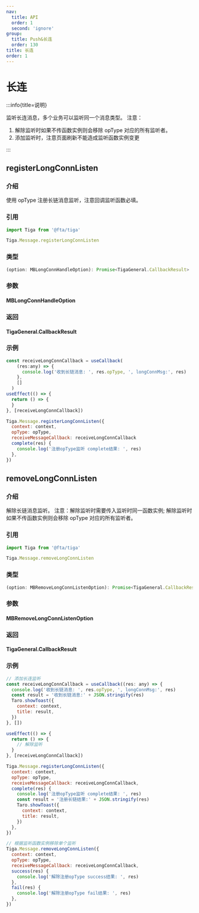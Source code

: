 ```yaml
---
nav:
  title: API
  order: 1
  second: 'ignore'
group:
  title: Push&长连
  order: 130
title: 长连
order: 1
---
```


# 长连

:::info{title=说明}

监听长连消息，多个业务可以监听同一个消息类型。
注意：

1. 解除监听时如果不传函数实例则会移除 opType 对应的所有监听者。
2. 添加监听时，注意页面刷新不能造成监听函数实例变更

:::

## registerLongConnListen

<Platform support="thresh,mw,logic,h5" version="1.3.0"></Platform>

### 介绍

使用 opType 注册长链消息监听，注意回调监听函数必填。

### 引用

```jsx | pure
import Tiga from '@fta/tiga'

Tiga.Message.registerLongConnListen
```

### 类型

```jsx | pure
(option: MBLongConnHandleOption): Promise<TigaGeneral.CallbackResult>
```

### 参数

#### MBLongConnHandleOption

<API id="Message_MBLongConnHandleOption"></API>

### 返回

#### TigaGeneral.CallbackResult

<API id="TigaGeneralOption_CallbackResult"></API>

### 示例

```jsx | pure
const receiveLongConnCallback = useCallback(
    (res:any) => {
      console.log('收到长链消息: ', res.opType, ', longConnMsg:', res)
    },
    []
  )
useEffect(() => {
  return () => {
  }
}, [receiveLongConnCallback])

Tiga.Message.registerLongConnListen({
  context: context,
  opType: opType,
  receiveMessageCallback: receiveLongConnCallback
  complete(res) {
    console.log('注册opType监听 complete结果: ', res)
  },
})
```

## removeLongConnListen

<Platform support="thresh,mw,logic,h5" version="1.3.0"></Platform>

### 介绍

解除长链消息监听。
注意：解除监听时需要传入监听时同一函数实例;
解除监听时如果不传函数实例则会移除 opType 对应的所有监听者。

### 引用

```jsx | pure
import Tiga from '@fta/tiga'

Tiga.Message.removeLongConnListen
```

### 类型

```jsx | pure
(option: MBRemoveLongConnListenOption): Promise<TigaGeneral.CallbackResult>
```

### 参数

#### MBRemoveLongConnListenOption

<API id="Message_MBRemoveLongConnListenOption"></API>

### 返回

#### TigaGeneral.CallbackResult

<API id="TigaGeneralOption_CallbackResult"></API>

### 示例

```jsx | pure
// 添加长连监听
const receiveLongConnCallback = useCallback((res: any) => {
  console.log('收到长链消息: ', res.opType, ', longConnMsg:', res)
  const result = '收到长链消息:' + JSON.stringify(res)
  Taro.showToast({
    context: context,
    title: result,
  })
}, [])

useEffect(() => {
  return () => {
    // 解除监听
  }
}, [receiveLongConnCallback])

Tiga.Message.registerLongConnListen({
  context: context,
  opType: opType,
  receiveMessageCallback: receiveLongConnCallback,
  complete(res) {
    console.log('注册opType监听 complete结果: ', res)
    const result = '注册长链结果:' + JSON.stringify(res)
    Taro.showToast({
      context: context,
      title: result,
    })
  },
})

// 根据监听函数实例移除单个监听
Tiga.Message.removeLongConnListen({
  context: context,
  opType: opType,
  receiveMessageCallback: receiveLongConnCallback,
  success(res) {
    console.log('解除注册opType success结果: ', res)
  },
  fail(res) {
    console.log('解除注册opType fail结果: ', res)
  },
})
```
